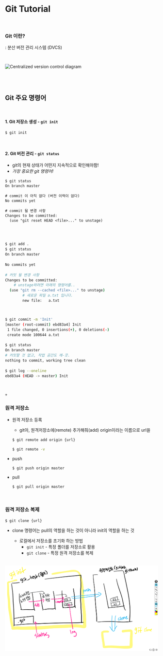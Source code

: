 # Git Tutorial

<br>

### Git 이란?

: 분산 버전 관리 시스템 (DVCS)

<br>

![Centralized version control diagram](https://git-scm.com/book/en/v2/images/centralized.png)

<br>

<br>

## Git 주요 명령어

<br>

#### 1. Git 저장소 생성 -  `git init`

```shell
$ git init
```

<br>

#### 2. Git 버전 관리 -  `git status`

- git의 현재 상태가 어떤지 지속적으로 확인해야함!
- *가장 중요한 git 명령어!*

```shell
$ git status
On branch master

# commit 이 아직 없다 (버전 이력이 없다)
No commits yet

# commit 될 변경 사항
Changes to be committed:
  (use "git reset HEAD <file>..." to unstage)


```

<br>

```bash
$ git add .
$ git status
On branch master

No commits yet

# 커밋 될 변경 사항
Changes to be committed:
	# unstage하려면 아래의 명령어를..
  (use "git rm --cached <file>..." to unstage)
        # 새로운 파일 a.txt 입니다.
        new file:   a.txt
```

<br>

```bash
$ git commit -m 'Init'
[master (root-commit) ebd83a4] Init
 1 file changed, 0 insertions(+), 0 deletions(-)
 create mode 100644 a.txt
 
$ git status
On branch master
# 커밋할 것 없고, 작업 공간도 깨-끗.
nothing to commit, working tree clean

$ git log --oneline
ebd83a4 (HEAD -> master) Init
```

<br>



`+`

### 원격 저장소

* 원격 저장소 등록

  * git아, 원격저장소에(remote) 추가해줘(add) origin이라는 이름으로 url을

  ```bash
  $ git remote add origin {url}
  ```

  ```bash
  $ git remote -v
  ```

* push

  ```bash
  $ git push origin master
  ```


* pull

  ```bash
  $ git pull origin master
  ```

  <br>

### 원격 저장소 복제

```bash
$ git clone {url}
```

* clone 명령어는 pull의 역할을 하는 것이 아니라 init의 역할을 하는 것

  * 로컬에서 저장소를 초기화 하는 방법
    * `git init` - 특정 폴더를 저장소로 활용
    * `git clone` - 특정 원격 저장소를 복제

  <br>

<img src="../images/git.png" alt="git" style="zoom:60%;" />

